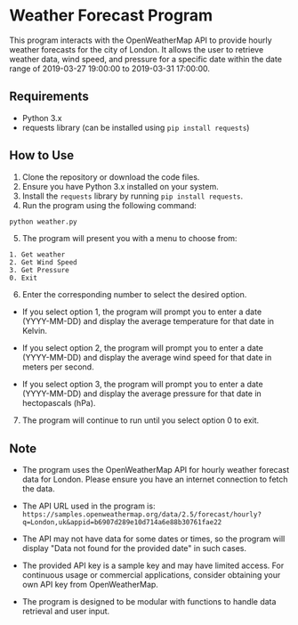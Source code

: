 # Weather Forecast Program

This program interacts with the OpenWeatherMap API to provide hourly weather forecasts for the city of London. It allows the user to retrieve weather data, wind speed, and pressure for a specific date within the date range of 2019-03-27 19:00:00 to 2019-03-31 17:00:00.

## Requirements

- Python 3.x
- requests library (can be installed using `pip install requests`)

## How to Use

1. Clone the repository or download the code files.
2. Ensure you have Python 3.x installed on your system.
3. Install the `requests` library by running `pip install requests`.
4. Run the program using the following command:

```bash
python weather.py
```

5. The program will present you with a menu to choose from:

```
1. Get weather
2. Get Wind Speed
3. Get Pressure
0. Exit
```

6. Enter the corresponding number to select the desired option.

- If you select option 1, the program will prompt you to enter a date (YYYY-MM-DD) and display the average temperature for that date in Kelvin.

- If you select option 2, the program will prompt you to enter a date (YYYY-MM-DD) and display the average wind speed for that date in meters per second.

- If you select option 3, the program will prompt you to enter a date (YYYY-MM-DD) and display the average pressure for that date in hectopascals (hPa).

7. The program will continue to run until you select option 0 to exit.

## Note

- The program uses the OpenWeatherMap API for hourly weather forecast data for London. Please ensure you have an internet connection to fetch the data.

- The API URL used in the program is: `https://samples.openweathermap.org/data/2.5/forecast/hourly?q=London,uk&appid=b6907d289e10d714a6e88b30761fae22`

- The API may not have data for some dates or times, so the program will display "Data not found for the provided date" in such cases.

- The provided API key is a sample key and may have limited access. For continuous usage or commercial applications, consider obtaining your own API key from OpenWeatherMap.

- The program is designed to be modular with functions to handle data retrieval and user input.
